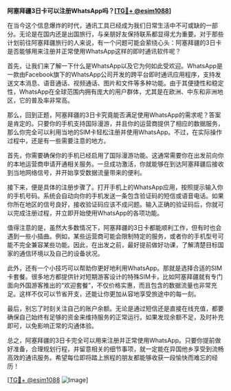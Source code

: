 **阿塞拜疆3日卡可以注册WhatsApp吗？[[TG💪+ @esim1088](https://t.me/s/esim1088)]**

在当今这个信息爆炸的时代，通讯工具已经成为我们日常生活中不可或缺的一部分。无论是在国内还是出国旅行，与亲朋好友保持联系都显得尤为重要。对于那些计划前往阿塞拜疆旅行的人来说，有一个问题可能会萦绕心头：阿塞拜疆的3日卡是否能够用来注册并正常使用WhatsApp这样的即时通讯软件呢？

首先，让我们来了解一下什么是WhatsApp以及它为何如此受欢迎。WhatsApp是一款由Facebook旗下的WhatsApp公司开发的跨平台即时通讯应用程序，支持发送文本消息、语音通话、视频通话、图片和文件等多种功能。由于其便捷性和稳定性，WhatsApp在全球范围内拥有庞大的用户群体，尤其是在欧洲、中东和非洲地区，它的普及率非常高。

那么，回到正题，阿塞拜疆的3日卡究竟能否满足使用WhatsApp的需求呢？答案是肯定的。只要你的手机支持国际漫游，并且你的运营商提供了相应的数据服务，那么你完全可以利用当地的SIM卡轻松注册并使用WhatsApp。不过，在实际操作过程中，还是有一些需要注意的地方。

首先，你需要确保你的手机已经启用了国际漫游功能。这通常需要你在出发前向你的本地运营商申请开通相关服务。一旦成功激活，你就能够在到达阿塞拜疆后接收到当地网络信号，并开始享受数据流量带来的便利。

接下来，便是具体的注册步骤了。打开手机上的WhatsApp应用，按照提示输入你的手机号码。系统会自动向你的手机发送一条包含验证码的短信或语音电话。如果你所在地区的信号良好，接收验证码应该不成问题。输入正确的验证码后，你就可以完成注册过程，并立即开始使用WhatsApp的各项功能。

值得注意的是，虽然大多数情况下，阿塞拜疆的3日卡都能顺利工作，但有时也会遇到一些小插曲。例如，某些运营商可能会限制特定的服务，或者你的手机型号可能不完全兼容某些功能。因此，在出发之前，最好提前做好功课，了解清楚目标国家的通信环境以及自己的设备状况。

此外，还有一个小技巧可以帮助你更好地利用WhatsApp。那就是选择合适的SIM卡套餐。很多地方都提供针对短期游客设计的特殊SIM卡，比如阿塞拜疆就有专门面向外国游客推出的“欢迎套餐”，不仅价格实惠，而且包含的数据流量也非常充足。这样不仅可以节省开支，还能让你更加从容地享受旅途中的每一刻。

最后，别忘了时刻关注自己的账户余额。无论是通过短信还是直接在线充值，都要确保自己始终有足够的资金来维持服务的正常运行。如果发现余额不足，及时补充即可，以免影响正常的沟通体验。

总之，阿塞拜疆的3日卡完全可以用来注册并正常使用WhatsApp。只要你提前做好准备，合理规划行程，并留意相关的细节事项，就一定能在异国他乡享受到流畅高效的通讯服务。希望每位即将踏上旅程的朋友都能够收获一段愉快而难忘的经历！

[[TG💪+ @esim1088](https://t.me/s/esim1088) ![Image](https://i.postimg.cc/4NQfJmqS/Snipaste-2025-05-13-00-14-12.png)]